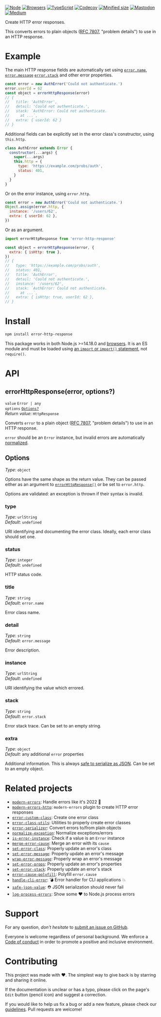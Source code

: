 [![Node](https://img.shields.io/badge/-Node.js-808080?logo=node.js&colorA=404040&logoColor=66cc33)](https://www.npmjs.com/package/error-http-response)
[![Browsers](https://img.shields.io/badge/-Browsers-808080?logo=firefox&colorA=404040)](https://unpkg.com/error-http-response?module)
[![TypeScript](https://img.shields.io/badge/-Typed-808080?logo=typescript&colorA=404040&logoColor=0096ff)](/types/main.d.ts)
[![Codecov](https://img.shields.io/badge/-Tested%20100%25-808080?logo=codecov&colorA=404040)](https://codecov.io/gh/ehmicky/error-http-response)
[![Minified size](https://img.shields.io/bundlephobia/minzip/error-http-response?label&colorA=404040&colorB=808080&logo=webpack)](https://bundlephobia.com/package/error-http-response)
[![Mastodon](https://img.shields.io/badge/-Mastodon-808080.svg?logo=mastodon&colorA=404040&logoColor=9590F9)](https://fosstodon.org/@ehmicky)
[![Medium](https://img.shields.io/badge/-Medium-808080.svg?logo=medium&colorA=404040)](https://medium.com/@ehmicky)

Create HTTP error responses.

This converts errors to plain objects
([RFC 7807](https://www.rfc-editor.org/rfc/rfc7807), "problem details") to use
in an HTTP response.

# Example

The main HTTP response fields are automatically set using
[`error.name`](https://developer.mozilla.org/en-US/docs/Web/JavaScript/Reference/Global_Objects/Error/name),
[`error.message`](https://developer.mozilla.org/en-US/docs/Web/JavaScript/Reference/Global_Objects/Error/message)
[`error.stack`](https://developer.mozilla.org/en-US/docs/Web/JavaScript/Reference/Global_Objects/Error/stack)
and other error properties.

```js
const error = new AuthError('Could not authenticate.')
error.userId = 62
const object = errorHttpResponse(error)
// {
//   title: 'AuthError',
//   detail: 'Could not authenticate.',
//   stack: `AuthError: Could not authenticate.
//     at ...`,
//   extra: { userId: 62 }
// }
```

Additional fields can be explicitly set in the error class's constructor, using
`this.http`.

<!-- eslint-disable fp/no-class, fp/no-this, fp/no-mutation -->

```js
class AuthError extends Error {
  constructor(...args) {
    super(...args)
    this.http = {
      type: 'https://example.com/probs/auth',
      status: 401,
    }
  }
}
```

Or on the error instance, using `error.http`.

<!-- eslint-disable fp/no-mutating-assign -->

```js
const error = new AuthError('Could not authenticate.')
Object.assign(error.http, {
  instance: '/users/62',
  extra: { userId: 62 },
})
```

Or as an argument.

```js
import errorHttpResponse from 'error-http-response'

const object = errorHttpResponse(error, {
  extra: { isHttp: true },
})
// {
//   type: 'https://example.com/probs/auth',
//   status: 401,
//   title: 'AuthError',
//   detail: 'Could not authenticate.',
//   instance: '/users/62',
//   stack: `AuthError: Could not authenticate.
//     at ...`,
//   extra: { isHttp: true, userId: 62 },
// }
```

# Install

```bash
npm install error-http-response
```

This package works in both Node.js >=14.18.0 and
[browsers](https://raw.githubusercontent.com/ehmicky/dev-tasks/main/src/tasks/build/browserslist).
It is an ES module and must be loaded using
[an `import` or `import()` statement](https://gist.github.com/sindresorhus/a39789f98801d908bbc7ff3ecc99d99c),
not `require()`.

# API

## errorHttpResponse(error, options?)

`value` `Error | any`\
`options` [`Options?`](#options)\
_Return value_: `HttpResponse`

Converts `error` to a plain object
([RFC 7807](https://www.rfc-editor.org/rfc/rfc7807), "problem details") to use
in an HTTP response.

`error` should be an `Error` instance, but invalid errors are automatically
[normalized](https://github.com/ehmicky/normalize-exception).

## Options

_Type_: `object`

Options have the same shape as the return value. They can be passed either as an
argument to [`errorHttpResponse()`](#errorhttpresponseerror-options) or be set
to `error.http`.

Options are validated: an exception is thrown if their syntax is invalid.

### type

_Type_: `urlString`\
_Default_: `undefined`

URI identifying and documenting the error class. Ideally, each error class
should set one.

### status

_Type_: `integer`\
_Default_: `undefined`

HTTP status code.

### title

_Type_: `string`\
_Default_: `error.name`

Error class name.

### detail

_Type_: `string`\
_Default_: `error.message`

Error description.

### instance

_Type_: `urlString`\
_Default_: `undefined`

URI identifying the value which errored.

### stack

_Type_: `string`\
_Default_: `error.stack`

Error stack trace. Can be set to an empty string.

### extra

_Type_: `object`\
_Default_: any additional `error` properties

Additional information. This is always
[safe to serialize as JSON](https://github.com/ehmicky/safe-json-value). Can be
set to an empty object.

# Related projects

- [`modern-errors`](https://github.com/ehmicky/modern-errors): Handle errors
  like it's 2022 🔮
- [`modern-errors-http`](https://github.com/ehmicky/modern-errors-http):
  `modern-errors` plugin to create HTTP error responses
- [`error-custom-class`](https://github.com/ehmicky/error-custom-class): Create
  one error class
- [`error-class-utils`](https://github.com/ehmicky/error-class-utils): Utilities
  to properly create error classes
- [`error-serializer`](https://github.com/ehmicky/error-serializer): Convert
  errors to/from plain objects
- [`normalize-exception`](https://github.com/ehmicky/normalize-exception):
  Normalize exceptions/errors
- [`is-error-instance`](https://github.com/ehmicky/is-error-instance): Check if
  a value is an `Error` instance
- [`merge-error-cause`](https://github.com/ehmicky/merge-error-cause): Merge an
  error with its `cause`
- [`set-error-class`](https://github.com/ehmicky/set-error-class): Properly
  update an error's class
- [`set-error-message`](https://github.com/ehmicky/set-error-message): Properly
  update an error's message
- [`wrap-error-message`](https://github.com/ehmicky/wrap-error-message):
  Properly wrap an error's message
- [`set-error-props`](https://github.com/ehmicky/set-error-props): Properly
  update an error's properties
- [`set-error-stack`](https://github.com/ehmicky/set-error-stack): Properly
  update an error's stack
- [`error-cause-polyfill`](https://github.com/ehmicky/error-cause-polyfill):
  Polyfill `error.cause`
- [`handle-cli-error`](https://github.com/ehmicky/handle-cli-error): 💣 Error
  handler for CLI applications 💥
- [`safe-json-value`](https://github.com/ehmicky/safe-json-value): ⛑️ JSON
  serialization should never fail
- [`log-process-errors`](https://github.com/ehmicky/log-process-errors): Show
  some ❤ to Node.js process errors

# Support

For any question, _don't hesitate_ to [submit an issue on GitHub](../../issues).

Everyone is welcome regardless of personal background. We enforce a
[Code of conduct](CODE_OF_CONDUCT.md) in order to promote a positive and
inclusive environment.

# Contributing

This project was made with ❤️. The simplest way to give back is by starring and
sharing it online.

If the documentation is unclear or has a typo, please click on the page's `Edit`
button (pencil icon) and suggest a correction.

If you would like to help us fix a bug or add a new feature, please check our
[guidelines](CONTRIBUTING.md). Pull requests are welcome!

<!-- Thanks go to our wonderful contributors: -->

<!-- ALL-CONTRIBUTORS-LIST:START -->
<!-- prettier-ignore -->
<!--
<table><tr><td align="center"><a href="https://fosstodon.org/@ehmicky"><img src="https://avatars2.githubusercontent.com/u/8136211?v=4" width="100px;" alt="ehmicky"/><br /><sub><b>ehmicky</b></sub></a><br /><a href="https://github.com/ehmicky/error-http-response/commits?author=ehmicky" title="Code">💻</a> <a href="#design-ehmicky" title="Design">🎨</a> <a href="#ideas-ehmicky" title="Ideas, Planning, & Feedback">🤔</a> <a href="https://github.com/ehmicky/error-http-response/commits?author=ehmicky" title="Documentation">📖</a></td></tr></table>
 -->
<!-- ALL-CONTRIBUTORS-LIST:END -->
